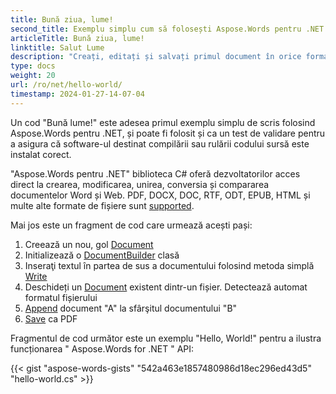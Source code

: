 ```yaml
---
title: Bună ziua, lume!
second_title: Exemplu simplu cum să folosești Aspose.Words pentru .NET
articleTitle: Bună ziua, lume!
linktitle: Salut Lume
description: "Creați, editați și salvați primul document în orice format acceptat folosind Aspose.Words pentru .NET pentru a experimenta simplitatea și puterea sa în C#."
type: docs
weight: 20
url: /ro/net/hello-world/
timestamp: 2024-01-27-14-07-04
---
```


Un cod "Bună lume!" este adesea primul exemplu simplu de scris folosind Aspose.Words pentru .NET, și poate fi folosit și ca un test de validare pentru a asigura că software-ul destinat compilării sau rulării codului sursă este instalat corect.

"Aspose.Words pentru .NET" biblioteca C# oferă dezvoltatorilor acces direct la crearea, modificarea, unirea, conversia și compararea documentelor Word și Web. PDF, DOCX, DOC, RTF, ODT, EPUB, HTML și multe alte formate de fișiere sunt [supported](/words/net/supported-document-formats/).

Mai jos este un fragment de cod care urmează acești pași:

1. Creează un nou, gol [Document](https://reference.aspose.com/words/net/aspose.words/document)
1. Initializează o [DocumentBuilder](https://reference.aspose.com/words/net/aspose.words/documentbuilder/) clasă
1. Inseraţi textul în partea de sus a documentului folosind metoda simplă [Write](https://reference.aspose.com/words/net/aspose.words/documentbuilder/write/)
1. Deschideți un [Document](https://reference.aspose.com/words/net/aspose.words/document/document/) existent dintr-un fișier. Detectează automat formatul fișierului
1. [Append](https://reference.aspose.com/words/net/aspose.words/document/appenddocument/) document "A" la sfârşitul documentului "B"
1. [Save](https://reference.aspose.com/words/net/aspose.words/document/save/) ca PDF

Fragmentul de cod următor este un exemplu "Hello, World!" pentru a ilustra funcționarea " Aspose.Words for .NET " API:

{{< gist "aspose-words-gists" "542a463e1857480986d18ec296ed43d5" "hello-world.cs" >}}
